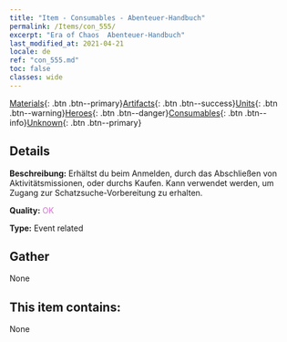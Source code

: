 ```yaml
---
title: "Item - Consumables - Abenteuer-Handbuch"
permalink: /Items/con_555/
excerpt: "Era of Chaos  Abenteuer-Handbuch"
last_modified_at: 2021-04-21
locale: de
ref: "con_555.md"
toc: false
classes: wide
---
```

 [Materials](/de/Items/){: .btn .btn--primary}[Artifacts](/de/Items/Artifacts/){: .btn .btn--success}[Units](/de/Items/Units/){: .btn .btn--warning}[Heroes](/de/Items/Heroes/){: .btn .btn--danger}[Consumables](/de/Items/Consumables/){: .btn .btn--info}[Unknown](/de/Items/Unknown/){: .btn .btn--primary}

## Details
 **Beschreibung:** Erhältst du beim Anmelden, durch das Abschließen von Aktivitätsmissionen, oder durchs Kaufen. Kann verwendet werden, um Zugang zur Schatzsuche-Vorbereitung zu erhalten.

 **Quality:** <span style="color: #DA70D6">OK</span>

 **Type:** Event related

## Gather

  None

## This item contains:

  None

